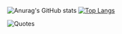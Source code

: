 <img
  src="https://github-readme-stats.vercel.app/api?username=Wernix228&show_icons=true&theme=radical"
  alt="Anurag's GitHub stats"
/>
<a href="https://github.com/anuraghazra/github-readme-stats">
  <img
    src="https://github-readme-stats.vercel.app/api/top-langs/?username=Wernix228&layout=compact"
    alt="Top Langs"
  />
</a>
<!-- <a href="https://www.codewars.com/users/Wernix">
  <img
    src="https://www.codewars.com/users/username/badges/large"
    alt="codewars"
  />
</a> -->
<img
  src="https://quotes-github-readme.vercel.app/api?type=horizontal&theme=dark"
  alt="Quotes"
/>
